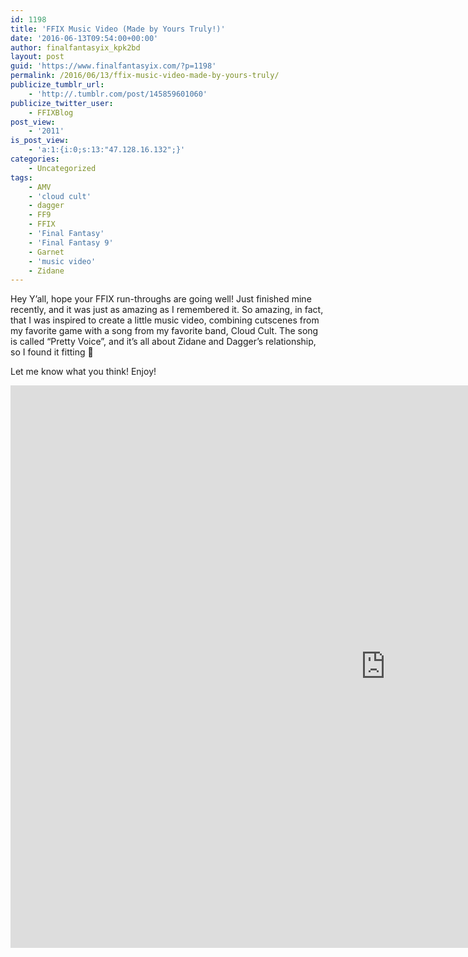 ```yaml
---
id: 1198
title: 'FFIX Music Video (Made by Yours Truly!)'
date: '2016-06-13T09:54:00+00:00'
author: finalfantasyix_kpk2bd
layout: post
guid: 'https://www.finalfantasyix.com/?p=1198'
permalink: /2016/06/13/ffix-music-video-made-by-yours-truly/
publicize_tumblr_url:
    - 'http://.tumblr.com/post/145859601060'
publicize_twitter_user:
    - FFIXBlog
post_view:
    - '2011'
is_post_view:
    - 'a:1:{i:0;s:13:"47.128.16.132";}'
categories:
    - Uncategorized
tags:
    - AMV
    - 'cloud cult'
    - dagger
    - FF9
    - FFIX
    - 'Final Fantasy'
    - 'Final Fantasy 9'
    - Garnet
    - 'music video'
    - Zidane
---
```


Hey Y’all, hope your FFIX run-throughs are going well! Just finished mine recently, and it was just as amazing as I remembered it. So amazing, in fact, that I was inspired to create a little music video, combining cutscenes from my favorite game with a song from my favorite band, Cloud Cult. The song is called “Pretty Voice”, and it’s all about Zidane and Dagger’s relationship, so I found it fitting 🙂

Let me know what you think! Enjoy!

<iframe allow="accelerometer; autoplay; encrypted-media; gyroscope; picture-in-picture" allowfullscreen="" frameborder="0" height="900" loading="lazy" src="https://www.youtube.com/embed/cyGUKowsfRY?feature=oembed" title="Final Fantasy IX x Cloud Cult - Pretty Voice" width="1200"></iframe>